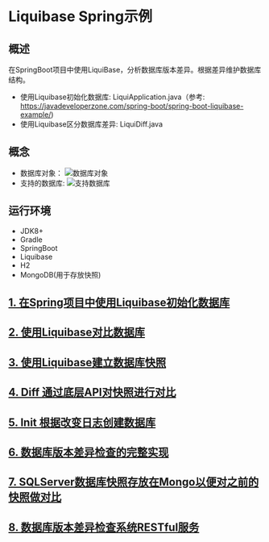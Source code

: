 # Liquibase Spring示例

## 概述

在SpringBoot项目中使用LiquiBase，分析数据库版本差异。根据差异维护数据库结构。

- 使用Liquibase初始化数据库: LiquiApplication.java（参考: https://javadeveloperzone.com/spring-boot/spring-boot-liquibase-example/)
- 使用Liquibase区分数据库差异: LiquiDiff.java

## 概念

- 数据库对象：
![数据库对象](diagram/databaseStructure.png)
- 支持的数据库:
![支持数据库](diagram/supportedDatabase.png)


## 运行环境

- JDK8+
- Gradle
- SpringBoot
- Liquibase
- H2
- MongoDB(用于存放快照)
    
## [1. 在Spring项目中使用Liquibase初始化数据库](src/main/java/com/winning/ptc/liquid/snippet/a01_init/readme.md)
## [2. 使用Liquibase对比数据库](src/main/java/com/winning/ptc/liquid/snippet/a02_diff/readme.md)
## [3. 使用Liquibase建立数据库快照](src/main/java/com/winning/ptc/liquid/snippet/a03_snapshot/readme.md)
## [4. Diff 通过底层API对快照进行对比](src/main/java/com/winning/ptc/liquid/snippet/a04_diff/readme.md)
## [5. Init 根据改变日志创建数据库](src/main/java/com/winning/ptc/liquid/snippet/a05_init/readme.md)
## [6. 数据库版本差异检查的完整实现](src/main/java/com/winning/ptc/liquid/snippet/a06_flow/readme.md)
## [7. SQLServer数据库快照存放在Mongo以便对之前的快照做对比](src/main/java/com/winning/ptc/liquid/snippet/a07_flow_mongo/readme.md)
## [8. 数据库版本差异检查系统RESTful服务](src/main/java/com/winning/ptc/liquid/snippet/a08_system/readme.md)
